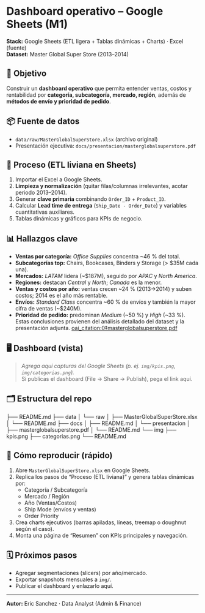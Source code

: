 # Dashboard operativo – Google Sheets (M1)

**Stack:** Google Sheets (ETL ligera + Tablas dinámicas + Charts) · Excel (fuente)  
**Dataset:** Master Global Super Store (2013–2014)

## 🎯 Objetivo
Construir un **dashboard operativo** que permita entender ventas, costos y rentabilidad por **categoría, subcategoría, mercado, región**, además de **métodos de envío y prioridad de pedido**.

## 📦 Fuente de datos
- `data/raw/MasterGlobalSuperStore.xlsx` (archivo original)
- Presentación ejecutiva: `docs/presentacion/masterglobalsuperstore.pdf`

## 🔧 Proceso (ETL liviana en Sheets)
1) Importar el Excel a Google Sheets.  
2) **Limpieza y normalización** (quitar filas/columnas irrelevantes, acotar periodo 2013–2014).  
3) Generar **clave primaria** combinando `Order_ID` + `Product_ID`.  
4) Calcular **Lead time de entrega** (`Ship_Date - Order_Date`) y variables cuantitativas auxiliares.  
5) Tablas dinámicas y gráficos para KPIs de negocio.  

## 📊 Hallazgos clave
- **Ventas por categoría:** *Office Supplies* concentra ~46 % del total.  
- **Subcategorías top:** Chairs, Bookcases, Binders y Storage (> $35M cada una).  
- **Mercados:** *LATAM* lidera (~$187M), seguido por *APAC* y *North America*.  
- **Regiones:** destacan *Central* y *North*; *Canada* es la menor.  
- **Ventas y costos por año:** ventas crecen ~24 % (2013→2014) y suben costos; 2014 es el año más rentable.  
- **Envíos:** *Standard Class* concentra ~60 % de envíos y también la mayor cifra de ventas (~$240M).  
- **Prioridad de pedido:** predominan *Medium* (~50 %) y *High* (~33 %).  
Estas conclusiones provienen del análisis detallado del dataset y la presentación adjunta.  [oai_citation:0‡masterglobalsuperstore.pdf](file-service://file-DLYJ1k7ZXBoZjiZ3AfGdno)

## 🖥️ Dashboard (vista)
> *Agrega aquí capturas del Google Sheets (p. ej. `img/kpis.png`, `img/categorias.png`).*  
> Si publicas el dashboard (File → Share → Publish), pega el link aquí.

## 🗂️ Estructura del repo
├── README.md
├── data
│   └── raw
│       ├── MasterGlobalSuperStore.xlsx
│       └── README.md
├── docs
│   ├── README.md
│   └── presentacion
│       ├── masterglobalsuperstore.pdf
│       └── README.md
└── img
├── kpis.png
├── categorias.png
└── README.md

## 🚀 Cómo reproducir (rápido)
1) Abre `MasterGlobalSuperStore.xlsx` en Google Sheets.  
2) Replica los pasos de “Proceso (ETL liviana)” y genera tablas dinámicas por:
   - Categoría / Subcategoría  
   - Mercado / Región  
   - Año (Ventas/Costos)  
   - Ship Mode (envíos y ventas)  
   - Order Priority  
3) Crea charts ejecutivos (barras apiladas, líneas, treemap o doughnut según el caso).
4) Monta una página de “Resumen” con KPIs principales y navegación.

## 🗓️ Próximos pasos
- Agregar segmentaciones (slicers) por año/mercado.  
- Exportar snapshots mensuales a `img/`.  
- Publicar el dashboard y enlazarlo aquí.

---
**Autor:** Eric Sanchez · Data Analyst (Admin & Finance)
